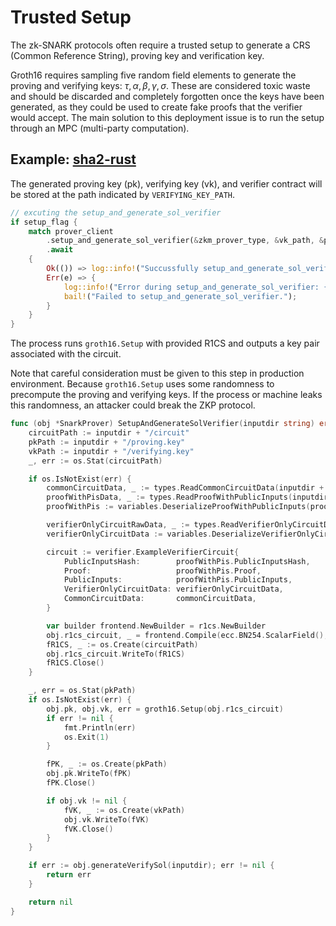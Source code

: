 # Trusted Setup

The zk-SNARK protocols often require a trusted setup to generate a CRS (Common Reference String), proving key and verification key.

Groth16 requires sampling five random field elements to generate the proving and verifying keys:  $\tau, \alpha, \beta, \gamma, \sigma$. These are considered toxic waste and should be discarded and completely forgotten once the keys have been generated, as they could be used to create fake proofs that the verifier would accept. The main solution to this deployment issue is to run the setup through an MPC (multi-party computation).

## Example: [sha2-rust](https://github.com/zkMIPS/zkm-project-template/blob/main/host-program/sha2-rust/src/main.rs)

The generated proving key (pk), verifying key (vk), and verifier contract will be stored at the path indicated by `VERIFYING_KEY_PATH`.

```rust
// excuting the setup_and_generate_sol_verifier
if setup_flag {
    match prover_client
        .setup_and_generate_sol_verifier(&zkm_prover_type, &vk_path, &prover_input)
        .await
    {
        Ok(()) => log::info!("Succussfully setup_and_generate_sol_verifier."),
        Err(e) => {
            log::info!("Error during setup_and_generate_sol_verifier: {}", e);
            bail!("Failed to setup_and_generate_sol_verifier.");
        }
    }
}
```

The process runs `groth16.Setup` with provided R1CS and outputs a key pair associated with the circuit.

Note that careful consideration must be given to this step in production environment. Because `groth16.Setup` uses some randomness to precompute the proving and verifying keys. If the process or machine leaks this randomness, an attacker could break the ZKP protocol.

```go
func (obj *SnarkProver) SetupAndGenerateSolVerifier(inputdir string) error {
	circuitPath := inputdir + "/circuit"
	pkPath := inputdir + "/proving.key"
	vkPath := inputdir + "/verifying.key"
	_, err := os.Stat(circuitPath)

	if os.IsNotExist(err) {
		commonCircuitData, _ := types.ReadCommonCircuitData(inputdir + "/common_circuit_data.json")
		proofWithPisData, _ := types.ReadProofWithPublicInputs(inputdir + "/proof_with_public_inputs.json")
		proofWithPis := variables.DeserializeProofWithPublicInputs(proofWithPisData)

		verifierOnlyCircuitRawData, _ := types.ReadVerifierOnlyCircuitData(inputdir + "/verifier_only_circuit_data.json")
		verifierOnlyCircuitData := variables.DeserializeVerifierOnlyCircuitData(verifierOnlyCircuitRawData)

		circuit := verifier.ExampleVerifierCircuit{
			PublicInputsHash:        proofWithPis.PublicInputsHash,
			Proof:                   proofWithPis.Proof,
			PublicInputs:            proofWithPis.PublicInputs,
			VerifierOnlyCircuitData: verifierOnlyCircuitData,
			CommonCircuitData:       commonCircuitData,
		}

		var builder frontend.NewBuilder = r1cs.NewBuilder
		obj.r1cs_circuit, _ = frontend.Compile(ecc.BN254.ScalarField(), builder, &circuit)
		fR1CS, _ := os.Create(circuitPath)
		obj.r1cs_circuit.WriteTo(fR1CS)
		fR1CS.Close()
	}

	_, err = os.Stat(pkPath)
	if os.IsNotExist(err) {
		obj.pk, obj.vk, err = groth16.Setup(obj.r1cs_circuit)
		if err != nil {
			fmt.Println(err)
			os.Exit(1)
		}

		fPK, _ := os.Create(pkPath)
		obj.pk.WriteTo(fPK)
		fPK.Close()

		if obj.vk != nil {
			fVK, _ := os.Create(vkPath)
			obj.vk.WriteTo(fVK)
			fVK.Close()
		}
	}

	if err := obj.generateVerifySol(inputdir); err != nil {
		return err
	}

	return nil
}
```
